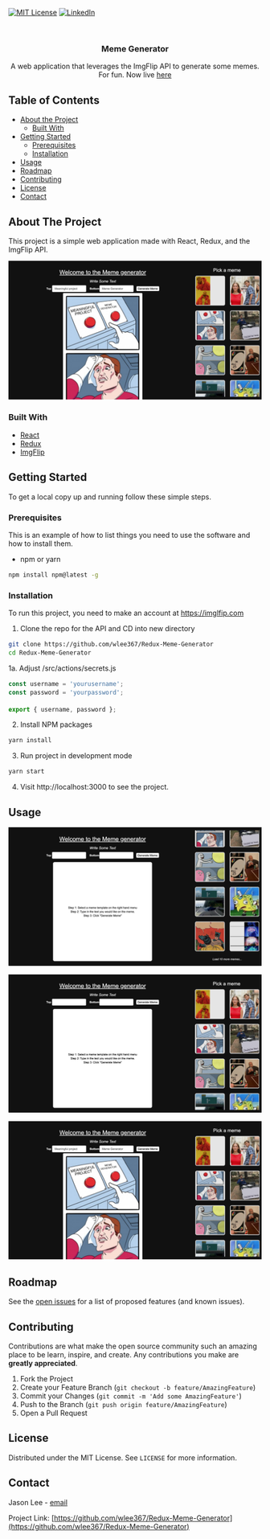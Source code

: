 <!-- PROJECT SHIELDS -->
<!--
*** I'm using markdown "reference style" links for readability.
*** Reference links are enclosed in brackets [ ] instead of parentheses ( ).
*** See the bottom of this document for the declaration of the reference variables
*** for contributors-url, forks-url, etc. This is an optional, concise syntax you may use.
*** https://www.markdownguide.org/basic-syntax/#reference-style-links
-->
[![MIT License][license-shield]][license-url]
[![LinkedIn][linkedin-shield]][linkedin-url]



<!-- PROJECT LOGO -->
<br />
<p align="center">
  <h3 align="center">Meme Generator</h3>

  <p align="center">
    A web application that leverages the ImgFlip API to generate some memes. For fun. Now live <a target="_blank" rel="noreferrer" href="https://admiring-curie-b7aa22.netlify.app/">here</a>
  </p>
</p>



<!-- TABLE OF CONTENTS -->
## Table of Contents

* [About the Project](#about-the-project)
  * [Built With](#built-with)
* [Getting Started](#getting-started)
  * [Prerequisites](#prerequisites)
  * [Installation](#installation)
* [Usage](#usage)
* [Roadmap](#roadmap)
* [Contributing](#contributing)
* [License](#license)
* [Contact](#contact)



<!-- ABOUT THE PROJECT -->
## About The Project

This project is a simple web application made with React, Redux, and the ImgFlip API. 


![ReduxMemeGenerator][product-screenshot]


### Built With

* [React](https://reactjs.org/)
* [Redux](https://redux.js.org/)
* [ImgFlip](https://imgflip.com)

<!-- GETTING STARTED -->
## Getting Started

To get a local copy up and running follow these simple steps.

### Prerequisites

This is an example of how to list things you need to use the software and how to install them.
* npm or yarn
```sh
npm install npm@latest -g
```
### Installation
To run this project, you need to make an account at https://imglfip.com 

1. Clone the repo for the API and CD into new directory
```sh
git clone https://github.com/wlee367/Redux-Meme-Generator
cd Redux-Meme-Generator
```
1a. Adjust /src/actions/secrets.js
```js
const username = 'yourusername';
const password = 'yourpassword';

export { username, password };
```
2. Install NPM packages
```sh
yarn install
```
3. Run project in development mode
```sh
yarn start
```
4. Visit http://localhost:3000 to see the project.


<!-- USAGE EXAMPLES -->
## Usage

![image](./images/main-1.png)

![image](./images/main-screen.png)

![image](./images/meme-generated.png)

<!-- ROADMAP -->
## Roadmap

See the [open issues](https://github.com/wlee367/Redux-Meme-Generator/issues) for a list of proposed features (and known issues).

<!-- CONTRIBUTING -->
## Contributing

Contributions are what make the open source community such an amazing place to be learn, inspire, and create. Any contributions you make are **greatly appreciated**.

1. Fork the Project
2. Create your Feature Branch (`git checkout -b feature/AmazingFeature`)
3. Commit your Changes (`git commit -m 'Add some AmazingFeature'`)
4. Push to the Branch (`git push origin feature/AmazingFeature`)
5. Open a Pull Request


<!-- LICENSE -->
## License

Distributed under the MIT License. See `LICENSE` for more information.

<!-- CONTACT -->
## Contact

Jason Lee - [email](mailto:proto.rhee@gmail.com)

Project Link: [https://github.com/wlee367/Redux-Meme-Generator](https://github.com/wlee367/Redux-Meme-Generator)

<!-- MARKDOWN LINKS & IMAGES -->
<!-- https://www.markdownguide.org/basic-syntax/#reference-style-links -->
[contributors-shield]: https://img.shields.io/github/contributors/othneildrew/Best-README-Template.svg?style=flat-square
[contributors-url]: https://github.com/wlee367/TaskManager/graphs/contributors
[forks-shield]: https://img.shields.io/github/forks/othneildrew/Best-README-Template.svg?style=flat-square
[forks-url]: https://github.com/wlee367/TaskManager/network/members
[stars-shield]: https://img.shields.io/github/stars/othneildrew/Best-README-Template.svg?style=flat-square
[stars-url]: https://github.com/wlee367/TaskManager/stargazers
[issues-shield]: https://img.shields.io/github/issues/othneildrew/Best-README-Template.svg?style=flat-square
[issues-url]: https://github.com/wlee367/TaskManager/issues
[license-shield]: https://img.shields.io/github/license/othneildrew/Best-README-Template.svg?style=flat-square
[license-url]: https://github.com/wlee367/TaskManager/blob/master/LICENSE.txt
[linkedin-shield]: https://img.shields.io/badge/-LinkedIn-black.svg?style=flat-square&logo=linkedin&colorB=555
[linkedin-url]: https://linkedin.com/in/wlee367
[product-screenshot]: images/meme-generated.png
[main-screen]: images/MainScreen.png
